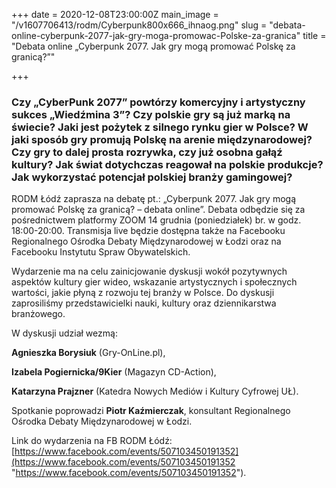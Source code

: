 +++
date = 2020-12-08T23:00:00Z
main_image = "/v1607706413/rodm/Cyberpunk800x666_ihnaog.png"
slug = "debata-online-cyberpunk-2077-jak-gry-moga-promowac-Polske-za-granica"
title = "Debata online „Cyberpunk 2077. Jak gry mogą promować Polskę za granicą?”"

+++
### **Czy „CyberPunk 2077” powtórzy komercyjny i artystyczny sukces „Wiedźmina 3”? Czy polskie gry są już marką na świecie? Jaki jest pożytek z silnego rynku gier w Polsce? W jaki sposób gry promują Polskę na arenie międzynarodowej? Czy gry to dalej prosta rozrywka, czy już osobna gałąź kultury? Jak świat dotychczas reagował na polskie produkcje? Jak wykorzystać potencjał polskiej branży gamingowej?**

RODM Łódź zaprasza na debatę pt.: „Cyberpunk 2077. Jak gry mogą promować Polskę za granicą? – debata online”. Debata odbędzie się za pośrednictwem platformy ZOOM 14 grudnia (poniedziałek) br. w godz. 18:00-20:00. Transmisja live będzie dostępna także na Facebooku Regionalnego Ośrodka Debaty Międzynarodowej w Łodzi oraz na Facebooku Instytutu Spraw Obywatelskich.

Wydarzenie ma na celu zainicjowanie dyskusji wokół pozytywnych aspektów kultury gier wideo, wskazanie artystycznych i społecznych wartości, jakie płyną z rozwoju tej branży w Polsce. Do dyskusji zaprosiliśmy przedstawicielki nauki, kultury oraz dziennikarstwa branżowego.

W dyskusji udział wezmą:

**Agnieszka Borysiuk** (Gry-OnLine.pl),

**Izabela Pogiernicka/9Kier** (Magazyn CD-Action),

**Katarzyna Prajzner** (Katedra Nowych Mediów i Kultury Cyfrowej UŁ).

Spotkanie poprowadzi **Piotr Kaźmierczak**, konsultant Regionalnego Ośrodka Debaty Międzynarodowej w Łodzi.

Link do wydarzenia na FB RODM Łódź: [https://www.facebook.com/events/507103450191352](https://www.facebook.com/events/507103450191352 "https://www.facebook.com/events/507103450191352").